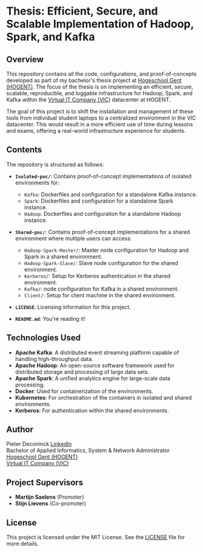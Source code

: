 # Thesis: Efficient, Secure, and Scalable Implementation of Hadoop, Spark, and Kafka

## Overview

This repository contains all the code, configurations, and proof-of-concepts developed as part of my bachelor's thesis project at [Hogeschool Gent (HOGENT)](https://www.hogent.be/en/). The focus of the thesis is on implementing an efficient, secure, scalable, reproducible, and loggable infrastructure for Hadoop, Spark, and Kafka within the [Virtual IT Company (VIC)](https://vichogent.be/) datacenter at HOGENT.

The goal of this project is to shift the installation and management of these tools from individual student laptops to a centralized environment in the VIC datacenter. This would result in a more efficient use of time during lessons and exams, offering a real-world infrastructure experience for students.

## Contents

The repository is structured as follows:

- **`Isolated-poc/`**: Contains proof-of-concept implementations of isolated environments for:
  - `Kafka`: Dockerfiles and configuration for a standalone Kafka instance.
  - `Spark`: Dockerfiles and configuration for a standalone Spark instance.
  - `Hadoop`: Dockerfiles and configuration for a standalone Hadoop instance.

- **`Shared-poc/`**: Contains proof-of-concept implementations for a shared environment where multiple users can access:
  - `Hadoop-Spark-Master/`: Master node configuration for Hadoop and Spark in a shared environment.
  - `Hadoop-Spark-Slave/`: Slave node configuration for the shared environment.
  - `Kerberos/`: Setup for Kerberos authentication in the shared environment.
  - `Kafka/`: node configuration for Kafka in a shared environment.
  - `Client/`: Setup for client machine in the shared environment.

- **`LICENSE`**: Licensing information for this project.
- **`README.md`**: You're reading it!

## Technologies Used

- **Apache Kafka**: A distributed event streaming platform capable of handling high-throughput data.
- **Apache Hadoop**: An open-source software framework used for distributed storage and processing of large data sets.
- **Apache Spark**: A unified analytics engine for large-scale data processing.
- **Docker**: Used for containerization of the environments.
- **Kubernetes**: For orchestration of the containers in isolated and shared environments.
- **Kerberos**: For authentication within the shared environments.

## Author

Pieter Deconinck [LinkedIn](https://www.linkedin.com/in/pieter-deconinck-/?originalSubdomain=be)  
Bachelor of Applied Informatics, System & Network Administrator  
[Hogeschool Gent (HOGENT)](https://www.hogent.be/en/)  
[Virtual IT Company (VIC)](https://vichogent.be/)  

## Project Supervisors

- **Martijn Saelens** (Promoter)
- **Stijn Lievens** (Co-promoter)

## License

This project is licensed under the MIT License. See the [LICENSE](./LICENSE) file for more details.